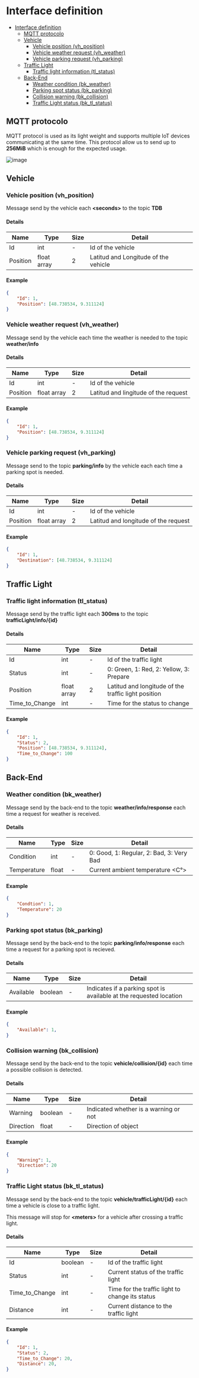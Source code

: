 # Interface definition

- [Interface definition](#interface-definition)
  - [MQTT protocolo](#mqtt-protocolo)
  - [Vehicle](#vehicle)
    - [Vehicle position (vh\_position)](#vehicle-position-vh_position)
    - [Vehicle weather request (vh\_weather)](#vehicle-weather-request-vh_weather)
    - [Vehicle parking request (vh\_parking)](#vehicle-parking-request-vh_parking)
  - [Traffic Light](#traffic-light)
    - [Traffic light information (tl\_status)](#traffic-light-information-tl_status)
  - [Back-End](#back-end)
    - [Weather condition (bk\_weather)](#weather-condition-bk_weather)
    - [Parking spot status (bk\_parking)](#parking-spot-status-bk_parking)
    - [Collision warning (bk\_collision)](#collision-warning-bk_collision)
    - [Traffic Light status (bk\_tl\_status)](#traffic-light-status-bk_tl_status)

## MQTT protocolo

MQTT protocol is used as its light weight and supports multiple IoT devices communicating at the same time. This protocol allow us to send up to **256MiB** which is enough for the expected usage.

![image](contextDiagram.png)

## Vehicle

### Vehicle position (vh_position)

Message send by the vehicle each **\<seconds>** to the topic **TDB**

#### Details 
| Name | Type | Size | Detail |
| ---- | ---- | ---- | ------ |
| Id | int | - | Id of the vehicle |
| Position | float array | 2 | Latitud and Longitude of the vehicle |

#### Example

```json
{
    "Id": 1,
    "Position": [48.738534, 9.311124]
}
```

### Vehicle weather request (vh_weather)

Message send by the vehicle each time the weather is needed to the topic **weather/info**

#### Details 
| Name | Type | Size | Detail |
| ---- | ---- | ---- | ------ |
| Id | int | - | Id of the vehicle |
| Position | float array | 2 | Latitud and lingitude of the request |

#### Example

```json
{
    "Id": 1,
    "Position": [48.738534, 9.311124]
}
```

### Vehicle parking request (vh_parking)

Message send to the topic **parking/info** by the vehicle each each time a parking spot is needed.

#### Details 
| Name | Type | Size | Detail |
| ---- | ---- | ---- | ------ |
| Id | int | - | Id of the vehicle |
| Position | float array | 2 | Latitud and longitude of the request |

#### Example

```json
{
    "Id": 1,
    "Destination": [48.738534, 9.311124]
}
```

## Traffic Light
### Traffic light information (tl_status)

Message send by the traffic light each **300ms** to the topic **trafficLight/info/{id}**

#### Details 
| Name | Type | Size | Detail |
| ---- | ---- | ---- | ------ |
| Id | int | - | Id of the traffic light |
| Status | int | - | 0: Green, 1: Red, 2: Yellow, 3: Prepare |
| Position | float array | 2 | Latitud and longitude of the traffic light position |
| Time_to_Change | int | - | Time for the status to change |


#### Example
```json
{
    "Id": 1,
    "Status": 2,
    "Position": [48.738534, 9.311124],
    "Time_to_Change": 100
}
```
## Back-End
### Weather condition (bk_weather)

Message send by the back-end to the topic **weather/info/response** each time a request for weather is received.

#### Details 
| Name | Type | Size | Detail |
| ---- | ---- | ---- | ------ |
| Condition | int | - | 0: Good, 1: Regular, 2: Bad, 3: Very Bad|
| Temperature | float | - | Current ambient temperature <C°> |

#### Example
```json
{
    "Condtion": 1,
    "Temperature": 20
}
```
### Parking spot status (bk_parking)

Message send by the back-end to the topic **parking/info/response** each time a request for a parking spot is recieved.

#### Details 
| Name | Type | Size | Detail |
| ---- | ---- | ---- | ------ |
| Available | boolean | - | Indicates if a parking spot is available at the requested location |

#### Example
```json
{
    "Available": 1,
}
```

### Collision warning (bk_collision)

Message send by the back-end to the topic **vehicle/collision/{id}** each time a possible collision is detected.

#### Details 
| Name | Type | Size | Detail |
| ---- | ---- | ---- | ------ |
| Warning | boolean | - | Indicated whether is a warning or not |
| Direction | float | - | Direction of object |

#### Example
```json
{
    "Warning": 1,
    "Direction": 20
}
```


### Traffic Light status (bk_tl_status)

Message send by the back-end to the topic **vehicle/trafficLight/{id}** each time a vehicle is close to a traffic light.

This message will stop for **\<meters>** for a vehicle after crossing a traffic light.

#### Details 
| Name | Type | Size | Detail |
| ---- | ---- | ---- | ------ |
| Id | boolean | - | Id of the traffic light |
| Status | int | - | Current status of the traffic light |
| Time_to_Change | int | - | Time for the traffic light to change its status |
| Distance | int | - | Current distance to the traffic light |

#### Example
```json
{
    "Id": 1,
    "Status": 2,
    "Time_to_Change": 20,
    "Distance": 20,
}
```
